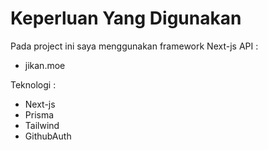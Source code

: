 # Keperluan Yang Digunakan
Pada project ini saya menggunakan framework Next-js
API :
- jikan.moe

Teknologi :
- Next-js
- Prisma
- Tailwind
- GithubAuth
